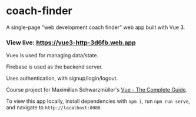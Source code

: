 # coach-finder

A single-page "web development coach finder" web app built with Vue 3.

### View live: https://vue3-http-3d6fb.web.app

Vuex is used for managing data/state.

Firebase is used as the backend server.

Uses authentication, with signup/login/logout.

Course project for Maximilian Schwarzmüller's [Vue - The Complete Guide](https://www.udemy.com/course/vuejs-2-the-complete-guide/).

To view this app locally, install dependencies with `npm i`, run `npm run serve`, and navigate to `http://localhost:8080`.
